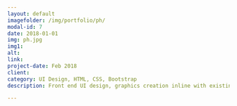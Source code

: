 ```yaml
---
layout: default
imagefolder: /img/portfolio/ph/
modal-id: 7
date: 2018-01-01
img: ph.jpg
img1: 
alt:
link: 
project-date: Feb 2018
client: 
category: UI Design, HTML, CSS, Bootstrap
description: Front end UI design, graphics creation inline with existing branding for dietary supplements ecommerce store. Edited existing site bootstrap html/css template elements to fit design.

---
```

